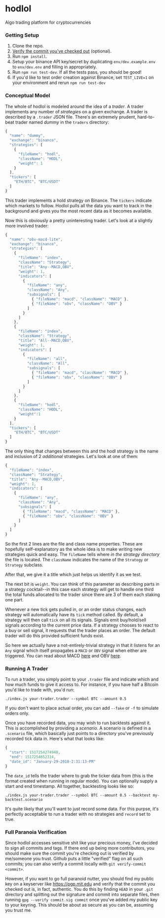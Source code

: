 # hodlol
Algo trading platform for cryptocurrencies


### Getting Setup
1. Clone the repo.
1. [Verify the commit you've checked out](#full-paranoia-verification) (optional).
1. Run `npm install`.
1. Setup your binance API key/secret by duplicating `env/dev.example.env` to `env/dev.env` and filling in appropriately.
1. Run `npm run test-dev`. If all the tests pass, you should be good!
1. If you'd like to test order creation against Binance, set `TEST_LIVE=1` on your environment and rerun `npm run test-dev`


### Conceptual Model
The whole of hodlol is modeled around the idea of a _trader_. A trader implements any number of _strategies_ on a given exchange. A trader is described by a `.trader` JSON file. There's an extremely prudent, hard-to-beat trader named _dummy_ in the `traders` directory:

```javascript
{
  "name": "dummy",
  "exchange": "binance",
  "strategies": [
    {
      "fileName": "hodl",
      "className": "HODL",
      "weight": 1
    }
  ],
  "tickers": [
    "ETH/BTC", "BTC/USDT"
  ]
}
```

This trader implements a hold strategy on Binance. The `tickers` indicate which markets to follow. Hodlol pulls all the data you want to track in the background and gives you the most recent data as it becomes available.

Now this is obviously a pretty uninteresting trader. Let's look at a slightly more involved trader:

```javascript
{
  "name": "obv-macd-lite",
  "exchange": "binance",
  "strategies": [
    {
      "fileName": "index",
      "className": "Strategy",
      "title": "Any--MACD,OBV",
      "weight": 1,
      "indicators": [
        {
          "fileName": "any", 
          "className": "Any",
          "subsignals": [
            { "fileName": "macd", "className": "MACD" },
            { "fileName": "obv", "className": "OBV" }
          ]
        }
      ]
    },
    {
      "fileName": "index",
      "className": "Strategy",
      "title": "All--MACD,OBV",
      "weight": 1,
      "indicators": [
        {
          "fileName": "all", 
          "className": "All",
          "subsignals": [
            { "fileName": "macd", "className": "MACD" },
            { "fileName": "obv", "className": "OBV" }
          ]
        }
      ]
    },
    {
      "fileName": "hodl",
      "className": "HODL",
      "weight":1
    }
  ],
  "tickers": [
    "ETH/BTC", "BTC/USDT"
  ]
}

```

The only thing that changes between this and the hodl strategy is the name and inclusion of 2 _additional_ strategies. Let's look at one of them:

```javascript
{
  "fileName": "index",
  "className": "Strategy",
  "title": "Any--MACD,OBV",
  "weight": 1,
  "indicators": [
    {
      "fileName": "any", 
      "className": "Any",
      "subsignals": [
        { "fileName": "macd", "className": "MACD" },
        { "fileName": "obv", "className": "OBV" }
      ]
    }
  ]
}
```

So the first 2 lines are the file and class name properties. These are hopefully self-explanatory as the whole idea is to make writing new strategies quick and easy. The `fileName` tells where _in the strategy directory_ the file is located. The `className` indicates the name of the `Strategy` or `Strategy` subclass.

After that, we give it a title which just helps us identify it as we test.

The next bit is `weight`. You can think of this parameter as describing parts in a strategy cocktail--in this case each strategy will get to handle one third the total funds allocated to the trader since there are 3 of them each staking one part.

Whenever a new tick gets pulled in, or an order status changes, each strategy will automatically have its `tick` method called. By default, a strategy will then call `tick` on all its signals. Signals emit buy/hold/sell signals according to the current price data. If a strategy chooses to react to a buy or sell signal, it requests that the trader places an order. The default trader will do this provided sufficient funds exist.

So here we actually have a not-entirely-trivial strategy in that it listens for an `Any` signal which itself propagates a `MACD` or `OBV` signal when either are triggered. You can read about MACD [here](https://www.tradingview.com/wiki/MACD_(Moving_Average_Convergence/Divergence)) and OBV [here](https://www.tradingview.com/wiki/MACD_(Moving_Average_Convergence/Divergence)).

### Running A Trader
To run a trader, you simply point to your `.trader` file and indicate which and how much funds to give it access to. For instance, if you have half a Bitcoin you'd like to trade with, you'd run:

    ./index.js your-trader.trader --symbol BTC --amount 0.5

If you don't want to place actual order, you can add `--fake` or `-f` to simulate orders only.

Once you have recorded data, you may wish to run backtests against it. This is accomplished by providing a _scenario_. A scenario is defined in a `.scenario` file, which basically just points to a directory you've previously recorded tick data in. Here's what that looks like:

```javascript
{
  "start": 1517254274948,
  "end": 1517254652314,
  "date_id": "January-29-2018-2:31:13-PM"
}
```

The `date_id` tells the trader where to grab the ticker data from (this is the format created when running in regular mode). You can optionally supply a start and end timestamp. All together, backtesting looks like so:

    ./index.js your-trader.trader --symbol BTC --amount 0.5 --backtest my-backtest.scenario

It's quite likely that you'll want to just record some data. For this purpse, it's perfectly acceptable to run a trader with no strategies and `record` set to true.

### Full Paranoia Verification
Since hodlol accesses sensitive shit like your precious money, I've decided to sign all commits and tags. If there end up being more contributors, you should make sure the commit you're checking out is verified by me/someone you trust. Github puts a little "verified" flag on all such commits; you can also verify a commit locally with `git verify-commit <commit>`.

However, if you want to go full paranoid nutter, you should find my public key on a keyserver like https://pgp.mit.edu and verify that the commit you checked out is, in fact, authentic. You do this by finding `HEAD` in your `.git` directory and splitting out the signature and commit into separate files, then running `gpg --verify commit.sig commit` once you've added my public key to your keyring. This should be about as secure as you can be, assuming you trust me.
